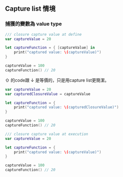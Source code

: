 
## Capture list 情境

### 捕獲的變數為 value type

```swift
/// closure capture value at define
var captureValue = 20

let captureFunction = { [captureValue] in
    print("captured value: \(captureValue)")
}

captureValue = 100
captureFunction() // 20
```

⇧ 的code跟 ↓ 是等價的，只是用capture list更簡潔。

```swift
var captureValue = 20
var capturedClosureValue = captureValue

let captureFunction = {
    print("captured value: \(capturedClosureValue)")
}

captureValue = 100
captureFunction() // 20
```

```swift
/// closure capture value at execution
var captureValue = 20

let captureFunction = {
    print("captured value: \(captureValue)")
}

captureValue = 100
captureFunction() // 20
```